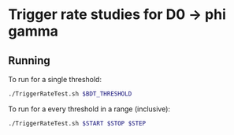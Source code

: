 # Trigger rate studies for D0 -> phi gamma

## Running

To run for a single threshold:

```bash
./TriggerRateTest.sh $BDT_THRESHOLD
```

To run for a every threshold in a range (inclusive):
```bash
./TriggerRateTest.sh $START $STOP $STEP
```

